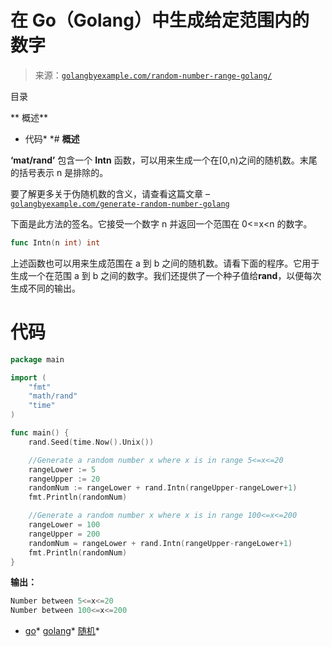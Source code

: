 <!--yml

类别：未分类

日期：2024-10-13 06:16:40

-->

# 在 Go（Golang）中生成给定范围内的数字

> 来源：[`golangbyexample.com/random-number-range-golang/`](https://golangbyexample.com/random-number-range-golang/)

目录

**   概述**

+   代码*  *# **概述**

**‘mat/rand’** 包含一个 **Intn** 函数，可以用来生成一个在[0,n)之间的随机数。末尾的括号表示 n 是排除的。

要了解更多关于伪随机数的含义，请查看这篇文章 – [`golangbyexample.com/generate-random-number-golang`](https://golangbyexample.com/generate-random-number-golang)

下面是此方法的签名。它接受一个数字 n 并返回一个范围在 0<=x<n 的数字。

```go
func Intn(n int) int
```

上述函数也可以用来生成范围在 a 到 b 之间的随机数。请看下面的程序。它用于生成一个在范围 a 到 b 之间的数字。我们还提供了一个种子值给**rand**，以便每次生成不同的输出。

# **代码**

```go
package main

import (
    "fmt"
    "math/rand"
    "time"
)

func main() {
    rand.Seed(time.Now().Unix())

    //Generate a random number x where x is in range 5<=x<=20
    rangeLower := 5
    rangeUpper := 20
    randomNum := rangeLower + rand.Intn(rangeUpper-rangeLower+1)
    fmt.Println(randomNum)

    //Generate a random number x where x is in range 100<=x<=200
    rangeLower = 100
    rangeUpper = 200
    randomNum = rangeLower + rand.Intn(rangeUpper-rangeLower+1)
    fmt.Println(randomNum)
}
```

**输出：**

```go
Number between 5<=x<=20
Number between 100<=x<=200
```

+   [go](https://golangbyexample.com/tag/go/)*   [golang](https://golangbyexample.com/tag/golang/)*   [随机](https://golangbyexample.com/tag/random/)*
